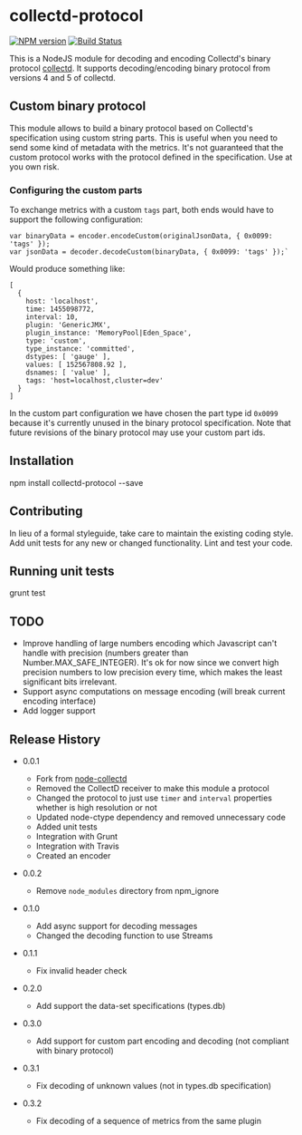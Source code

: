 collectd-protocol
=============

[![NPM version][npm-image]][npm-url] [![Build Status](https://travis-ci.org/Mindera/collectd-protocol.svg?branch=master)](https://travis-ci.org/Mindera/collectd-protocol)

  This is a NodeJS module for decoding and encoding Collectd's binary protocol [collectd](http://collectd.org/). It supports decoding/encoding binary protocol from versions 4 and 5 of collectd.
  
## Custom binary protocol

  This module allows to build a binary protocol based on Collectd's specification using custom string parts. This is useful when you need to send some kind of metadata with the metrics. It's not guaranteed that the custom protocol works with the protocol defined in the specification. Use at you own risk.
  
### Configuring the custom parts

  To exchange metrics with a custom `tags` part, both ends would have to support the following configuration:
  
    var binaryData = encoder.encodeCustom(originalJsonData, { 0x0099: 'tags' });
    var jsonData = decoder.decodeCustom(binaryData, { 0x0099: 'tags' });`
    
  Would produce something like:
  
    [
      {
        host: 'localhost',
        time: 1455098772,
        interval: 10,
        plugin: 'GenericJMX',
        plugin_instance: 'MemoryPool|Eden_Space',
        type: 'custom',
        type_instance: 'committed',
        dstypes: [ 'gauge' ],
        values: [ 152567808.92 ],
        dsnames: [ 'value' ],
        tags: 'host=localhost,cluster=dev'
      }
    ]
    
  In the custom part configuration we have chosen the part type id `0x0099` because it's currently unused in the binary protocol specification. Note that future revisions of the binary protocol may use your custom part ids.

## Installation

  npm install collectd-protocol --save
  
## Contributing

  In lieu of a formal styleguide, take care to maintain the existing coding style.
  Add unit tests for any new or changed functionality. Lint and test your code.
  
## Running unit tests
  
  grunt test
  
## TODO
  * Improve handling of large numbers encoding which Javascript can't handle with precision (numbers greater than Number.MAX_SAFE_INTEGER). It's ok for now since we convert high precision numbers to low precision every time, which makes the least significant bits irrelevant.
  * Support async computations on message encoding (will break current encoding interface)
  * Add logger support

## Release History

  * 0.0.1
    - Fork from [node-collectd](https://github.com/Mindera/node-collectd)
    - Removed the CollectD receiver to make this module a protocol
    - Changed the protocol to just use `timer` and `interval` properties whether is high resolution or not
    - Updated node-ctype dependency and removed unnecessary code
    - Added unit tests
    - Integration with Grunt
    - Integration with Travis
    - Created an encoder
    
  * 0.0.2
    - Remove `node_modules` directory from npm_ignore
  
  * 0.1.0
    - Add async support for decoding messages
    - Changed the decoding function to use Streams

  * 0.1.1
    - Fix invalid header check
    
  * 0.2.0
    - Add support the data-set specifications (types.db)
    
  * 0.3.0
    - Add support for custom part encoding and decoding (not compliant with binary protocol)
    
  * 0.3.1
    - Fix decoding of unknown values (not in types.db specification)
    
  * 0.3.2
    - Fix decoding of a sequence of metrics from the same plugin

[npm-url]: https://npmjs.org/package/collectd-protocol
[npm-image]: https://badge.fury.io/js/collectd-protocol.svg
